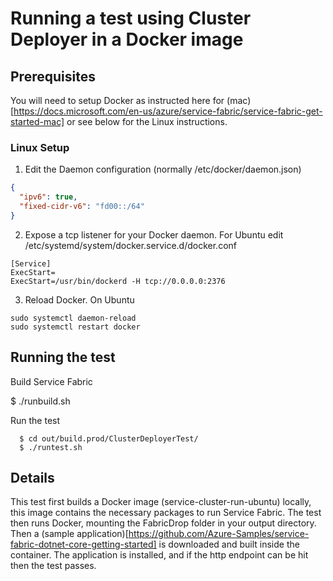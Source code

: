 # Running a test using Cluster Deployer in a Docker image

## Prerequisites

You will need to setup Docker as instructed here for (mac)[https://docs.microsoft.com/en-us/azure/service-fabric/service-fabric-get-started-mac] or see below for the Linux instructions.

### Linux Setup

1. Edit the Daemon configuration (normally /etc/docker/daemon.json)

```json
{
  "ipv6": true,
  "fixed-cidr-v6": "fd00::/64"
}
```
2. Expose a tcp listener for your Docker daemon. For Ubuntu edit /etc/systemd/system/docker.service.d/docker.conf

```
[Service]
ExecStart=
ExecStart=/usr/bin/dockerd -H tcp://0.0.0.0:2376
```

3. Reload Docker. On Ubuntu
```
sudo systemctl daemon-reload
sudo systemctl restart docker
```
## Running the test

Build Service Fabric

  $ ./runbuild.sh

Run the test
```
  $ cd out/build.prod/ClusterDeployerTest/
  $ ./runtest.sh
```
## Details

This test first builds a Docker image (service-cluster-run-ubuntu) locally, this image contains the necessary packages to run Service Fabric. The test then runs Docker, mounting the FabricDrop folder in your output directory. Then a (sample application)[https://github.com/Azure-Samples/service-fabric-dotnet-core-getting-started] is downloaded and built inside the container. The application is installed, and if the http endpoint can be hit then the test passes.
